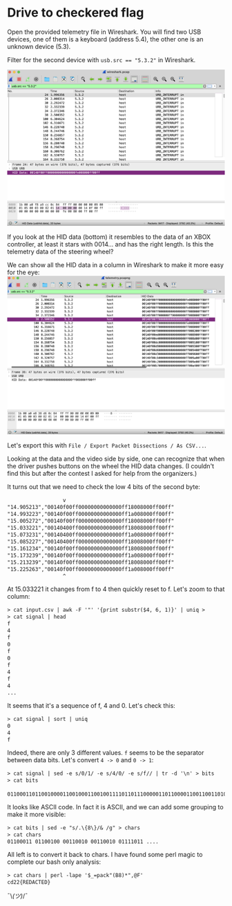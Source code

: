 # Drive to checkered flag

Open the provided telemetry file in Wireshark. You will find two USB devices, one of them is a keyboard (address 5.4), the other one is an unknown device (5.3).

Filter for the second device with `usb.src == "5.3.2"` in Wireshark. 

![](wireshark.png)

If you look at the HID data (bottom) it resembles to the data of an XBOX controller, at least it stars with 0014... and has the right length. Is this the telemetry data of the steering wheel? 

We can show all the HID data in a column in Wireshark to make it more easy for the eye:
![](wireshark2.png)

Let's export this with `File / Export Packet Dissections / As CSV...`.

Looking at the data and the video side by side, one can recognize that when the driver pushes buttons on the wheel the HID data changes. (I couldn't find this but after the contest I asked for help from the organizers.) 

It turns out that we need to check the low 4 bits of the second byte:

```
                  v
"14.905213","00140f00ff00000000000000ff18008000ff00ff"
"14.993223","00140f00ff00000000000000ff1a008000ff00ff"
"15.005272","00140f00ff00000000000000ff18008000ff00ff"
"15.033221","00140400ff00000000000000ff18008000ff00ff"
"15.073231","00140400ff00000000000000ff1a008000ff00ff"
"15.085227","00140400ff00000000000000ff18008000ff00ff"
"15.161234","00140f00ff00000000000000ff18008000ff00ff"
"15.173239","00140f00ff00000000000000ff1a008000ff00ff"
"15.213239","00140f00ff00000000000000ff18008000ff00ff"
"15.225263","00140f00ff00000000000000ff1a008000ff00ff"
                  ^
```

At 15.033221 it changes from f to 4 then quickly reset to f. Let's zoom to that column:

```
> cat input.csv | awk -F '"' '{print substr($4, 6, 1)}' | uniq > 
> cat signal | head
f
4
f
0
f
0
f
4
f
4
...
```
It seems that it's a sequence of f, 4 and 0. Let's check this:
```
> cat signal | sort | uniq
0
4
f
```
Indeed, there are only 3 different values. `f` seems to be the separator between data bits. Let's convert `4 -> 0` and `0 -> 1`:

```
> cat signal | sed -e s/0/1/ -e s/4/0/ -e s/f// | tr -d '\n' > bits
> cat bits
 011000110110010000110010001100100111101101110000011011000011001100110100011100110011001101011111011011100011000001011111011100110011010001100....
 ```

 It looks like ASCII code. In fact it is ASCII, and we can add some grouping to make it more visible:

 ```
 > cat bits | sed -e "s/.\{8\}/& /g" > chars
 > cat chars
 01100011 01100100 00110010 00110010 01111011 ....
 ```

All left is to convert it back to chars. I have found some perl magic to complete our bash only analysis:

```
> cat chars | perl -lape '$_=pack"(B8)*",@F'
cd22{REDACTED}
```

¯\\_(ツ)_/¯
